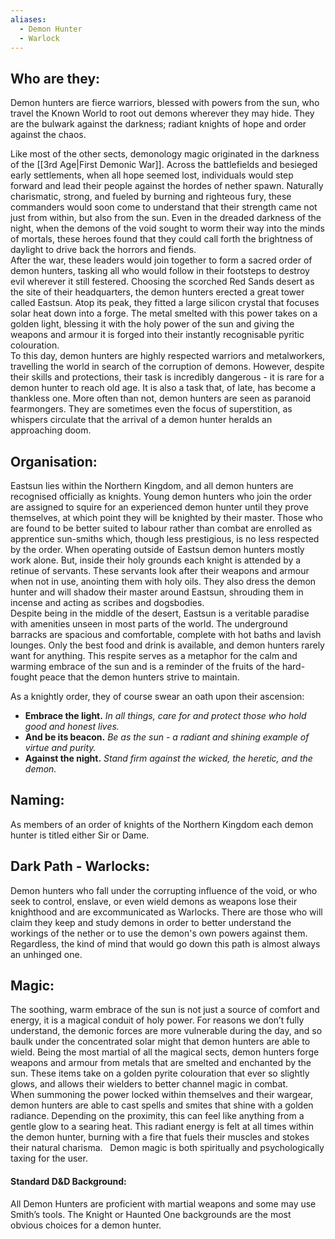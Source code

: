 ```yaml
---
aliases:
  - Demon Hunter
  - Warlock
---
```

## Who are they:
Demon hunters are fierce warriors, blessed with powers from the sun, who travel the Known World to root out demons wherever they may hide. They are the bulwark against the darkness; radiant knights of hope and order against the chaos.   

Like most of the other sects, demonology magic originated in the darkness of the [[3rd Age|First Demonic War]]. Across the battlefields and besieged early settlements, when all hope seemed lost, individuals would step forward and lead their people against the hordes of nether spawn. Naturally charismatic, strong, and fueled by burning and righteous fury, these commanders would soon come to understand that their strength came not just from within, but also from the sun. Even in the dreaded darkness of the night, when the demons of the void sought to worm their way into the minds of mortals, these heroes found that they could call forth the brightness of daylight to drive back the horrors and fiends.  
After the war, these leaders would join together to form a sacred order of demon hunters, tasking all who would follow in their footsteps to destroy evil wherever it still festered. Choosing the scorched Red Sands desert as the site of their headquarters, the demon hunters erected a great tower called Eastsun. Atop its peak, they fitted a large silicon crystal that focuses solar heat down into a forge. The metal smelted with this power takes on a golden light, blessing it with the holy power of the sun and giving the weapons and armour it is forged into their instantly recognisable pyritic colouration.  
To this day, demon hunters are highly respected warriors and metalworkers, travelling the world in search of the corruption of demons. However, despite their skills and protections, their task is incredibly dangerous - it is rare for a demon hunter to reach old age. It is also a task that, of late, has become a thankless one. More often than not, demon hunters are seen as paranoid fearmongers. They are sometimes even the focus of superstition, as whispers circulate that the arrival of a demon hunter heralds an approaching doom.  
## Organisation:
Eastsun lies within the Northern Kingdom, and all demon hunters are recognised officially as knights. Young demon hunters who join the order are assigned to squire for an experienced demon hunter until they prove themselves, at which point they will be knighted by their master. Those who are found to be better suited to labour rather than combat are enrolled as apprentice sun-smiths which, though less prestigious, is no less respected by the order. When operating outside of Eastsun demon hunters mostly work alone. But, inside their holy grounds each knight is attended by a retinue of servants. These servants look after their weapons and armour when not in use, anointing them with holy oils. They also dress the demon hunter and will shadow their master around Eastsun, shrouding them in incense and acting as scribes and dogsbodies.  
Despite being in the middle of the desert, Eastsun is a veritable paradise with amenities unseen in most parts of the world. The underground barracks are spacious and comfortable, complete with hot baths and lavish lounges. Only the best food and drink is available, and demon hunters rarely want for anything. This respite serves as a metaphor for the calm and warming embrace of the sun and is a reminder of the fruits of the hard-fought peace that the demon hunters strive to maintain. 

As a knightly order, they of course swear an oath upon their ascension:
- **Embrace the light.** _In all things, care for and protect those who hold good and honest lives._
- **And be its beacon.** _Be as the sun - a radiant and shining example of virtue and purity._
- **Against the night.** _Stand firm against the wicked, the heretic, and the demon._
## Naming:
As members of an order of knights of the Northern Kingdom each demon hunter is titled either Sir or Dame.  
## Dark Path - Warlocks:
Demon hunters who fall under the corrupting influence of the void, or who seek to control, enslave, or even wield demons as weapons lose their knighthood and are excommunicated as Warlocks. There are those who will claim they keep and study demons in order to better understand the workings of the nether or to use the demon's own powers against them. Regardless, the kind of mind that would go down this path is almost always an unhinged one.  
## Magic:
The soothing, warm embrace of the sun is not just a source of comfort and energy, it is a magical conduit of holy power. For reasons we don’t fully understand, the demonic forces are more vulnerable during the day, and so baulk under the concentrated solar might that demon hunters are able to wield. Being the most martial of all the magical sects, demon hunters forge weapons and armour from metals that are smelted and enchanted by the sun. These items take on a golden pyrite colouration that ever so slightly glows, and allows their wielders to better channel magic in combat.  
When summoning the power locked within themselves and their wargear, demon hunters are able to cast spells and smites that shine with a golden radiance. Depending on the proximity, this can feel like anything from a gentle glow to a searing heat. This radiant energy is felt at all times within the demon hunter, burning with a fire that fuels their muscles and stokes their natural charisma.   Demon magic is both spiritually and psychologically taxing for the user.  
#### Standard D&D Background:
All Demon Hunters are proficient with martial weapons and some may use Smith’s tools. The Knight or Haunted One backgrounds are the most obvious choices for a demon hunter.